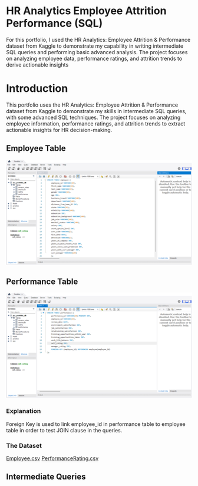 # HR Analytics Employee Attrition Performance (SQL)
For this portfolio, I used the HR Analytics: Employee Attrition &amp; Performance dataset from Kaggle to demonstrate my capability in writing intermediate SQL queries and performing basic advanced analysis. The project focuses on analyzing employee data, performance ratings, and attrition trends to derive actionable insights

# Introduction
This portfolio uses the HR Analytics: Employee Attrition & Performance dataset from Kaggle to demonstrate my skills in intermediate SQL queries, with some advanced SQL techniques. The project focuses on analyzing employee information, performance ratings, and attrition trends to extract actionable insights for HR decision-making.

## Employee Table
![employee_table](employee.png)

## Performance Table
![performance_table](performance.png)

### Explanation
Foreign Key is used to link employee_id in performance table to employee table in order to test JOIN clause in the queries.

### The Dataset
[Employee.csv](Employee.csv)
[PerformanceRating.csv](PerformanceRating.csv)

## Intermediate Queries

###
